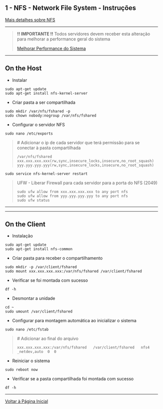 ## 1 - NFS - Network File System - Instruções

[Mais detalhes sobre NFS](https://www.digitalocean.com/community/tutorials/how-to-set-up-an-nfs-mount-on-ubuntu-16-04)


***
>
> <b> !! IMPORTANTE !!</b>
> Todos servidores devem receber esta alteração para melhorar a performance geral do sistema
> 
> [Melhorar Performance do Sistema](../sysctl.conf.md)
>
***


## On the Host

- Instalar

```
sudo apt-get update
sudo apt-get install nfs-kernel-server
```

- Criar pasta a ser compartilhada

```
sudo mkdir /var/nfs/fshared -p
sudo chown nobody:nogroup /var/nfs/fshared
```

- Configurar o servidor NFS

```
sudo nano /etc/exports
```

> \# Adicionar o ip de cada servidor que terá permissão para se conectar à pasta compartilhada
>
>```
>/var/nfs/fshared xxx.xxx.xxx.xxx(rw,sync,insecure_locks,insecure,no_root_squash) yyy.yyy.yyy.yyy(rw,sync,insecure_locks,insecure,no_root_squash) 
>```

``` 
sudo service nfs-kernel-server restart
```


> UFW - Liberar Firewall para cada servidor para a porta do NFS (2049)
>
> ```
> sudo ufw allow from xxx.xxx.xxx.xxx to any port nfs
> sudo ufw allow from yyy.yyy.yyy.yyy to any port nfs
> sudo ufw status
> ```

***

***


## On the Client

- Instalação

```
sudo apt-get update
sudo apt-get install nfs-common
```

- Criar pasta para receber o compartilhamento

``` 
sudo mkdir -p /var/client/fshared
sudo mount xxx.xxx.xxx.xxx:/var/nfs/fshared /var/client/fshared
```

- Verificar se foi montada com sucesso

``` 
df -h
```

- Desmontar a unidade

``` 
cd ~
sudo umount /var/client/fshared
```

- Configurar para montagem automática ao inicializar o sistema

``` 
sudo nano /etc/fstab
``` 

> \# Adicionar ao final do arquivo
>
>``` 
>xxx.xxx.xxx.xxx:/var/nfs/fshared   /var/client/fshared   nfs4    _netdev,auto  0  0
>```


- Reiniciar o sistema

``` 
sudo reboot now
``` 

- Verificar se a pasta compartilhada foi montada com sucesso

``` 
df -h
```


***

[Voltar à Página Inicial](../README.md)
